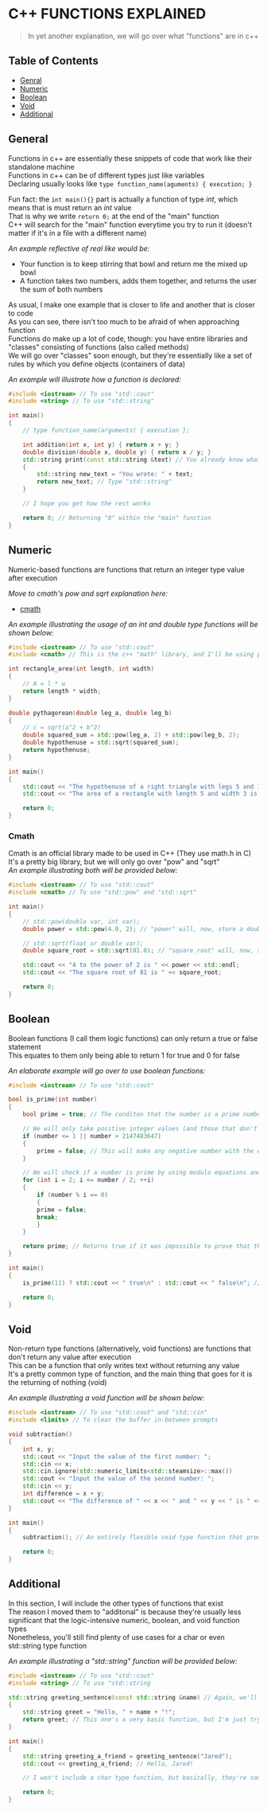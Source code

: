 # C++ FUNCTIONS EXPLAINED

> In yet another explanation, we will go over what "functions" are in c++

## Table of Contents

- [Genral](#general)
- [Numeric](#numeric)
- [Boolean](#boolean)
- [Void](#void)
- [Additional](#additional)

## General

Functions in c++ are essentially these snippets of code that work like their standalone machine\
Functions in c++ can be of different types just like variables\
Declaring usually looks like `type function_name(aguments) { execution; }`

Fun fact: the `int main(){}` part is actually a function of type _int_, which means that is must return an _int_ value\
That is why we write `return 0;` at the end of the "main" function\
C++ will search for the "main" function everytime you try to run it (doesn't matter if it's in a file with a different name)

_An example reflective of real like would be:_

- Your function is to keep stirring that bowl and return me the mixed up bowl
- A function takes two numbers, adds them together, and returns the user the sum of both numbers

As usual, I make one example that is closer to life and another that is closer to code\
As you can see, there isn't too much to be afraid of when approaching function\
Functions do make up a lot of code, though: you have entire libraries and "classes" consisting of functions (also called methods)\
We will go over "classes" soon enough, but they're essentially like a set of rules by which you define objects (containers of data)

_An example will illustrate how a function is declared:_

```cpp
#include <iostream> // To use "std::cout"
#include <string> // To use "std::string"

int main()
{
    // type function_name(arguments) { execution };

    int addition(int x, int y) { return x + y; }
    double division(double x, double y) { return x / y; }
    std::string print(const std::string &text) // You already know what "const" does, but we will go over referenced variables in a different explanation guide
    {
        std::string new_text = "You wrote: " + text;
        return new_text; // Type "std::string"
    }

    // I hope you get how the rest works

    return 0; // Returning "0" within the "main" function
}
```

## Numeric

Numeric-based functions are functions that return an integer type value after execution

_Move to cmath's pow and sqrt explanation here:_

- [cmath](#cmath)

_An example illustrating the usage of an int and double type functions will be shown below:_

```cpp
#include <iostream> // To use "std::cout"
#include <cmath> // This is the c++ "math" library, and I'll be using powers and square roots

int rectangle_area(int length, int width)
{
	// A = l * w
	return length * width;
}

double pythagorean(double leg_a, double leg_b)
{
    // c = sqrt(a^2 + b^2)
    double squared_sum = std::pow(leg_a, 2) + std::pow(leg_b, 2);
	double hypothenuse = std::sqrt(squared_sum);
	return hypothenuse;
}

int main()
{
	std::cout << "The hypothenuse of a right triangle with legs 5 and 12 is " << pythagorean(5.0, 12.0) << std::endl; // To pass onto a new line
	std::cout << "The area of a rectangle with length 5 and width 3 is " << rectangle_area(5, 3);

    return 0;
}
```

### Cmath

Cmath is an official library made to be used in C++ (They use math.h in C)\
It's a pretty big library, but we will only go over "pow" and "sqrt"\
_An example illustrating both will be provided below:_

```cpp
#include <iostream> // To use "std::cout"
#include <cmath> // To use "std::pow" and "std::sqrt"

int main()
{
    // std::pow(double var, int var);
    double power = std::pow(4.0, 2); // "power" will, now, store a double type number "16.0" because 4 ^ 2 = 16

    // std::sqrt(float or double var);
    double square_root = std::sqrt(81.0); // "square_root" will, now, store a double type number "9.0" because sqrt(81) = 9

    std::cout << "4 to the power of 2 is " << power << std::endl;
    std::cout << "The square root of 81 is " << square_root;

    return 0;
}
```

## Boolean

Boolean functions (I call them logic functions) can only return a true or false statement\
This equates to them only being able to return 1 for true and 0 for false

_An elaborate example will go over to use boolean functions:_

```cpp
#include <iostream> // To use "std::cout"

bool is_prime(int number)
{
	bool prime = true; // The conditon that the number is a prime number; it's initially set to true since we're trying to prove that the number provided is not prime

    // We will only take positive integer values (and those that don't exit the 32 bit int limit)
    if (number <= 1 || number > 2147483647)
    {
        prime = false; // This will make any negative number with the except of 1 and numbers above the 32-bit int limit return false
    }

    // We will check if a number is prime by using modulo equations and a for loop
    for (int i = 2; i <= number / 2; ++i)
	{
    	if (number % i == 0)
		{
      	prime = false;
      	break;
   		}
  	}

	return prime; // Returns true if it was impossible to prove that the number variable stored a non-prime number
}

int main()
{
    is_prime(11) ? std::cout << " true\n" : std::cout << " false\n"; // The usage of "?" here is a ternary statement, which basically means is "condition ? if it worked : if it failed"

    return 0;
}
```

## Void

Non-return type functions (alternatively, void functions) are functions that don't return any value after execution\
This can be a function that only writes text without returning any value\
It's a pretty common type of function, and the main thing that goes for it is the returning of nothing (void)

_An example illustrating a void function will be shown below:_

```cpp
#include <iostream> // To use "std::cout" and "std::cin"
#include <limits> // To clear the buffer in-between prompts

void subtraction()
{
    int x, y;
    std::cout << "Input the value of the first number: ";
    std::cin << x;
    std::cin.ignore(std::numeric_limits<std::steamsize>::max())
    std::cout << "Input the value of the second number: ";
    std::cin << y;
    int difference = x + y;
    std::cout << "The difference of " << x << " and " << y << " is " << sum << std::endl;
}

int main()
{
    subtraction(); // An entirely flexible void type function that prompts the user to input 2 numbers and subtracts them from each other

    return 0;
}
```

## Additional

In this section, I will include the other types of functions that exist\
The reason I moved them to "additonal" is because they're usually less significant that the logic-intensive numeric, boolean, and void function types\
Nonetheless, you'll still find plenty of use cases for a char or even std::string type function

_An example illustrating a "std::string" function will be provided below:_

```cpp
#include <iostream> // To use "std::cout"
#include <string> // To use "std::string

std::string greeting_sentence(const std::string &name) // Again, we'll go over this soon in the pointer exaplanation guide
{
    std::string greet = "Hello, " + name + "!";
    return greet; // This one's a very basic function, but I'm just trying to give you the idea of how it would work
}

int main()
{
    std::string greeting_a_friend = greeting_sentence("Jared");
    std::cout << greeting_a_friend; // Hello, Jared!

    // I won't include a char type function, but basically, they're sometimes used in logic and don't really have many use cases when it comes to fun

    return 0;
}
```

